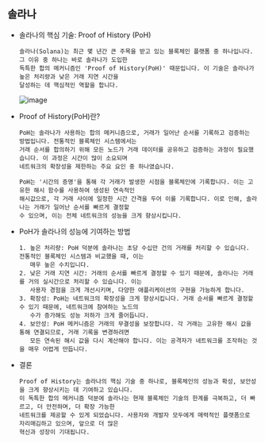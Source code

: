 ## 솔라나

* 솔라나의 핵심 기술: Proof of History (PoH)

      솔라나(Solana)는 최근 몇 년간 큰 주목을 받고 있는 블록체인 플랫폼 중 하나입니다. 그 이유 중 하나는 바로 솔라나가 도입한
      독특한 합의 메커니즘인 'Proof of History(PoH)' 때문입니다. 이 기술은 솔라나가 높은 처리량과 낮은 거래 지연 시간을
      달성하는 데 핵심적인 역할을 합니다. 
  
  ![image](https://github.com/5juman/we/assets/138484641/4db13adb-698f-4b7e-82ed-4d6c7d2970cf)

* Proof of History(PoH)란?

      PoH는 솔라나가 사용하는 합의 메커니즘으로, 거래가 일어난 순서를 기록하고 검증하는 방법입니다. 전통적인 블록체인 시스템에서는
      거래 순서를 합의하기 위해 모든 노드가 거래 데이터를 공유하고 검증하는 과정이 필요했습니다. 이 과정은 시간이 많이 소요되며
      네트워크의 확장성을 제한하는 주요 요인 중 하나였습니다.
    
      PoH는 '시간의 증명'을 통해 각 거래가 발생한 시점을 블록체인에 기록합니다. 이는 고유한 해시 함수를 사용하여 생성된 연속적인
      해시값으로, 각 거래 사이에 일정한 시간 간격을 두어 이를 기록합니다. 이로 인해, 솔라나는 거래가 일어난 순서를 빠르게 결정할
      수 있으며, 이는 전체 네트워크의 성능을 크게 향상시킵니다.

* PoH가 솔라나의 성능에 기여하는 방법
  
      1. 높은 처리량: PoH 덕분에 솔라나는 초당 수십만 건의 거래를 처리할 수 있습니다. 전통적인 블록체인 시스템과 비교했을 때, 이는
         매우 높은 수치입니다.
      2. 낮은 거래 지연 시간: 거래의 순서를 빠르게 결정할 수 있기 때문에, 솔라나는 거래를 거의 실시간으로 처리할 수 있습니다. 이는
         사용자 경험을 크게 개선시키며, 다양한 애플리케이션의 구현을 가능하게 합니다.
      3. 확장성: PoH는 네트워크의 확장성을 크게 향상시킵니다. 거래 순서를 빠르게 결정할 수 있기 때문에, 네트워크에 참여하는 노드의
         수가 증가해도 성능 저하가 크게 줄어듭니다.
      4. 보안성: PoH 메커니즘은 거래의 무결성을 보장합니다. 각 거래는 고유한 해시 값을 통해 연결되므로, 거래 기록을 변경하려면
         모든 연속된 해시 값을 다시 계산해야 합니다. 이는 공격자가 네트워크를 조작하는 것을 매우 어렵게 만듭니다.

* 결론

      Proof of History는 솔라나의 핵심 기술 중 하나로, 블록체인의 성능과 확성, 보안성을 크게 향상시키는 데 기여하고 있습니다.
      이 독특한 합의 메커니즘 덕분에 솔라나는 현재 블록체인 기술의 한계를 극복하고, 더 빠르고, 더 안전하며, 더 확장 가능한
      네트워크를 제공할 수 있게 되었습니다. 사용자와 개발자 모두에게 매력적인 플랫폼으로 자리매김하고 있으며, 앞으로 더 많은
      혁신과 성장이 기대됩니다.
